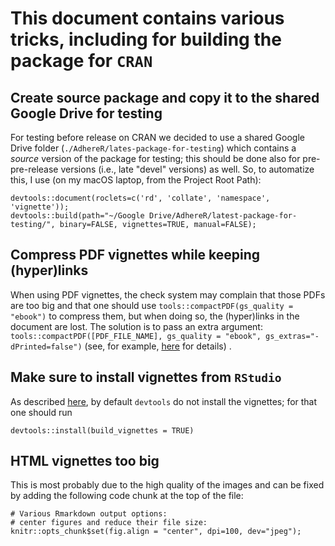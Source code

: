 # This document contains various tricks, including for building the package for `CRAN`

## Create source package and copy it to the shared Google Drive for testing

For testing before release on CRAN we decided to use a shared Google Drive folder (`./AdhereR/lates-package-for-testing`) which contains a *source* version of the package for testing; this should be done also for pre-pre-release versions (i.e., late "devel" versions) as well.
So, to automatize this, I use (on my macOS laptop, from the Project Root Path):
```
devtools::document(roclets=c('rd', 'collate', 'namespace', 'vignette'));
devtools::build(path="~/Google Drive/AdhereR/latest-package-for-testing/", binary=FALSE, vignettes=TRUE, manual=FALSE);
```


## Compress PDF vignettes while keeping (hyper)links

When using PDF vignettes, the check system may complain that those PDFs are too big and that one should use `tools::compactPDF(gs_quality = "ebook")` to compress them, but when doing so, the (hyper)links in the document are lost.
The solution is to pass an extra argument: `tools::compactPDF([PDF_FILE_NAME], gs_quality = "ebook", gs_extras="-dPrinted=false")` (see, for example, [here](https://tex.stackexchange.com/questions/456896/set-the-print-flag-on-links-with-hyperref-to-preserve-them-with-ghostscript-9) for details) .


## Make sure to install vignettes from `RStudio`

As described [here](https://yihui.name/knitr/demo/vignette/), by default `devtools` do not install the vignettes; for that one should run 
```
devtools::install(build_vignettes = TRUE)
```


## HTML vignettes too big

This is most probably due to the high quality of the images and can be fixed by adding the following code chunk at the top of the file:

```{r, echo=FALSE, message=FALSE, warning=FALSE, results='hide'}
# Various Rmarkdown output options:
# center figures and reduce their file size:
knitr::opts_chunk$set(fig.align = "center", dpi=100, dev="jpeg"); 
```


